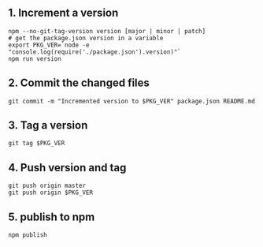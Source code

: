 ## 1. Increment a version

```
npm --no-git-tag-version version [major | minor | patch]
# get the package.json version in a variable
export PKG_VER=`node -e "console.log(require('./package.json').version)"`
npm run version
```
## 2. Commit the changed files
```
git commit -m "Incremented version to $PKG_VER" package.json README.md
```

## 3. Tag a version

```
git tag $PKG_VER
```

## 4. Push version and tag

```
git push origin master
git push origin $PKG_VER
```

## 5. publish to npm

```
npm publish
```